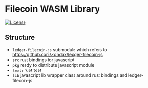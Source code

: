 # Filecoin WASM Library

[![License](https://img.shields.io/badge/License-Apache%202.0-blue.svg)](https://opensource.org/licenses/Apache-2.0)

## Structure

* `ledger-filecoin-js` submodule which refers to https://github.com/Zondax/ledger-filecoin-js
* `src` rust bindings for javascript
* `pkg` ready to distribute javascript module
* `tests` rust test
* `lib` javascript lib wrapper class around rust bindings and ledger-filecoin-js
